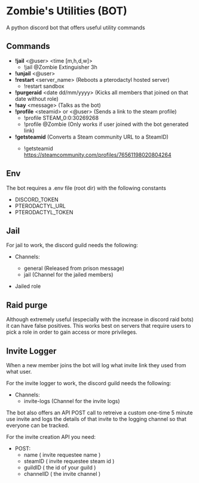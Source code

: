 # Zombie's Utilities (BOT)
A python discord bot that offers useful utility commands

## Commands
- **!jail** <@user> <time [m,h,d,w]\>
  - !jail @Zombie Extinguisher 3h
- **!unjail** <@user\>
- **!restart** <server_name\> (Reboots a pterodactyl hosted server)
  - !restart sandbox
- **!purgeraid** <date dd/mm/yyyy\> (Kicks all members that joined on that date without role)
- **!say** <message\> (Talks as the bot)
- **!profile** <steamid\> or <@user> (Sends a link to the steam profile)
  - !profile STEAM_0:0:30269268
  - !profile @Zombie (Only works if user joined with the bot generated link)
- **!getsteamid** <url> (Converts a Steam community URL to a SteamID)
  - !getsteamid https://steamcommunity.com/profiles/76561198020804264

## Env
The bot requires a .env file (root dir) with the following constants
- DISCORD_TOKEN
- PTERODACTYL_URL
- PTERODACTYL_TOKEN

## Jail
For jail to work, the discord guild needs the following:
- Channels:
  - general (Released from prison message)
  - jail (Channel for the jailed members)

- Jailed role

## Raid purge
Although extremely useful (especially with the increase in discord raid bots) it can have false positives. This works best on servers that require users to pick a role in order to gain access or more privileges.

## Invite Logger
When a new member joins the bot will log what invite link they used from what user.

For the invite logger to work, the discord guild needs the following:
- Channels:  
  - invite-logs (Channel for the invite logs)

The bot also offers an API POST call to retreive a custom one-time 5 minute use invite and logs the details of that invite to the logging channel so that everyone can be tracked.

For the invite creation API you need:
- POST:
  - name ( invite requestee name )
  - steamID ( invite requestee steam id )
  - guildID ( the id of your guild )
  - channelID ( the invite channel )
